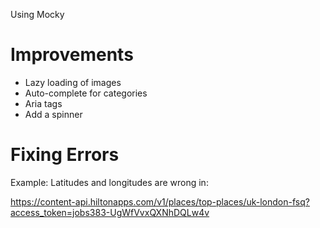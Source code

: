 
Using Mocky


Improvements
====
- Lazy loading of images
- Auto-complete for categories
- Aria tags
- Add a spinner

Fixing Errors
====
Example:
Latitudes and longitudes are wrong in:

https://content-api.hiltonapps.com/v1/places/top-places/uk-london-fsq?access_token=jobs383-UgWfVvxQXNhDQLw4v